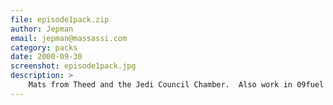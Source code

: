 ```yaml
---
file: episode1pack.zip
author: Jepman
email: jepman@massassi.com
category: packs
date: 2000-09-30
screenshot: episode1pack.jpg
description: >
    Mats from Theed and the Jedi Council Chamber.  Also work in 09fuel and 17saris colormaps.
---
```

